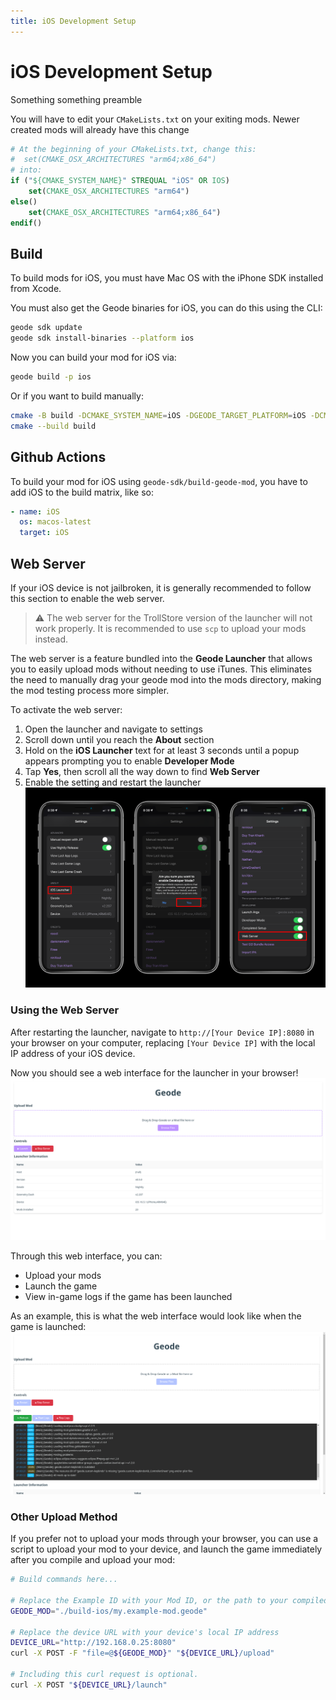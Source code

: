 ```yaml
---
title: iOS Development Setup
---
```


# iOS Development Setup

Something something preamble

You will have to edit your `CMakeLists.txt` on your exiting mods. Newer created mods will already have this change
```cmake
# At the beginning of your CMakeLists.txt, change this:
#  set(CMAKE_OSX_ARCHITECTURES "arm64;x86_64")
# into:
if ("${CMAKE_SYSTEM_NAME}" STREQUAL "iOS" OR IOS)
    set(CMAKE_OSX_ARCHITECTURES "arm64")
else()
    set(CMAKE_OSX_ARCHITECTURES "arm64;x86_64")
endif()
```

## Build

To build mods for iOS, you must have Mac OS with the iPhone SDK installed from Xcode.

You must also get the Geode binaries for iOS, you can do this using the CLI:
```bash
geode sdk update
geode sdk install-binaries --platform ios
```

Now you can build your mod for iOS via:
```bash
geode build -p ios
```
Or if you want to build manually:
```bash
cmake -B build -DCMAKE_SYSTEM_NAME=iOS -DGEODE_TARGET_PLATFORM=iOS -DCMAKE_BUILD_TYPE=RelWithDebInfo -G Ninja
cmake --build build
```

## Github Actions
To build your mod for iOS using `geode-sdk/build-geode-mod`, you have to add iOS to the build matrix, like so:
```yml
- name: iOS
  os: macos-latest
  target: iOS
```

## Web Server

If your iOS device is not jailbroken, it is generally recommended to follow this section to enable the web server.

> :warning: The web server for the TrollStore version of the launcher will not work properly. It is recommended to use `scp` to upload your mods instead.

The web server is a feature bundled into the **Geode Launcher** that allows you to easily upload mods without needing to use iTunes. This eliminates the need to manually drag your geode mod into the mods directory, making the mod testing process more simpler.

To activate the web server:
1. Open the launcher and navigate to settings
2. Scroll down until you reach the **About** section
3. Hold on the **iOS Launcher** text for at least 3 seconds until a popup appears prompting you to enable **Developer Mode**
4. Tap **Yes**, then scroll all the way down to find **Web Server**
5. Enable the setting and restart the launcher
![Image showing the steps above but a visualization of it](/assets/Misc_iOS_webserver-steps.png)

### Using the Web Server

After restarting the launcher, navigate to `http://[Your Device IP]:8080` in your browser on your computer, replacing `[Your Device IP]` with the local IP address of your iOS device.

Now you should see a web interface for the launcher in your browser!
![Image showcasing the web interface on browser](/assets/Misc_iOS_webserver-ui1.png)

Through this web interface, you can:
- Upload your mods
- Launch the game
- View in-game logs if the game has been launched

As an example, this is what the web interface would look like when the game is launched:
![Image showcasing the web interface on browser but with game logs](/assets/Misc_iOS_webserver-ui2.png)

### Other Upload Method

If you prefer not to upload your mods through your browser, you can use a script to upload your mod to your device, and launch the game immediately after you compile and upload your mod:
```bash
# Build commands here...

# Replace the Example ID with your Mod ID, or the path to your compiled geode file. This is assuming the CWD is the project.
GEODE_MOD="./build-ios/my.example-mod.geode"

# Replace the device URL with your device's local IP address
DEVICE_URL="http://192.168.0.25:8080"
curl -X POST -F "file=@${GEODE_MOD}" "${DEVICE_URL}/upload"

# Including this curl request is optional.
curl -X POST "${DEVICE_URL}/launch"
```